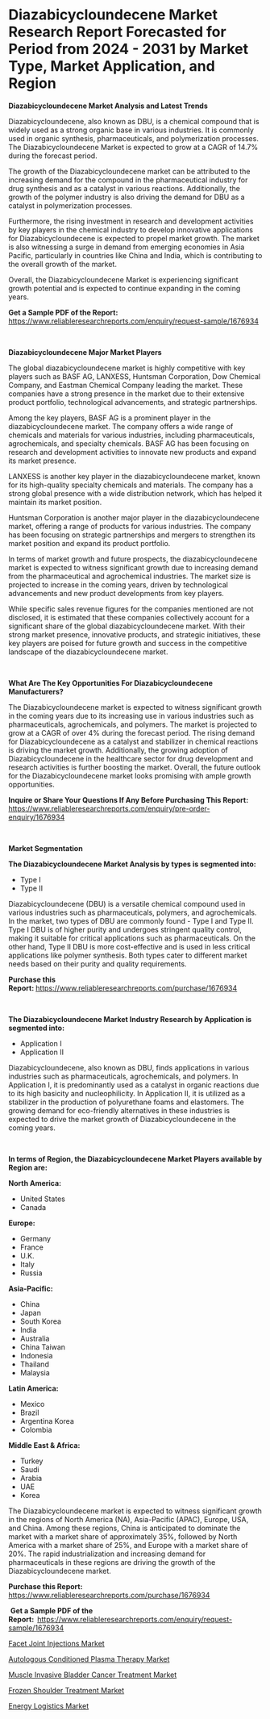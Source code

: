 <p><h1>Diazabicycloundecene Market Research Report Forecasted for Period from 2024 -  2031 by Market Type, Market Application, and Region</h1></p><p><strong>Diazabicycloundecene Market Analysis and Latest Trends</strong></p>
<p><p>Diazabicycloundecene, also known as DBU, is a chemical compound that is widely used as a strong organic base in various industries. It is commonly used in organic synthesis, pharmaceuticals, and polymerization processes. The Diazabicycloundecene Market is expected to grow at a CAGR of 14.7% during the forecast period.</p><p>The growth of the Diazabicycloundecene market can be attributed to the increasing demand for the compound in the pharmaceutical industry for drug synthesis and as a catalyst in various reactions. Additionally, the growth of the polymer industry is also driving the demand for DBU as a catalyst in polymerization processes.</p><p>Furthermore, the rising investment in research and development activities by key players in the chemical industry to develop innovative applications for Diazabicycloundecene is expected to propel market growth. The market is also witnessing a surge in demand from emerging economies in Asia Pacific, particularly in countries like China and India, which is contributing to the overall growth of the market.</p><p>Overall, the Diazabicycloundecene Market is experiencing significant growth potential and is expected to continue expanding in the coming years.</p></p>
<p><strong>Get a Sample PDF of the Report:&nbsp;</strong> <a href="https://www.reliableresearchreports.com/enquiry/request-sample/1676934">https://www.reliableresearchreports.com/enquiry/request-sample/1676934</a></p>
<p>&nbsp;</p>
<p><strong>Diazabicycloundecene Major Market Players</strong></p>
<p><p>The global diazabicycloundecene market is highly competitive with key players such as BASF AG, LANXESS, Huntsman Corporation, Dow Chemical Company, and Eastman Chemical Company leading the market. These companies have a strong presence in the market due to their extensive product portfolio, technological advancements, and strategic partnerships.</p><p>Among the key players, BASF AG is a prominent player in the diazabicycloundecene market. The company offers a wide range of chemicals and materials for various industries, including pharmaceuticals, agrochemicals, and specialty chemicals. BASF AG has been focusing on research and development activities to innovate new products and expand its market presence.</p><p>LANXESS is another key player in the diazabicycloundecene market, known for its high-quality specialty chemicals and materials. The company has a strong global presence with a wide distribution network, which has helped it maintain its market position.</p><p>Huntsman Corporation is another major player in the diazabicycloundecene market, offering a range of products for various industries. The company has been focusing on strategic partnerships and mergers to strengthen its market position and expand its product portfolio.</p><p>In terms of market growth and future prospects, the diazabicycloundecene market is expected to witness significant growth due to increasing demand from the pharmaceutical and agrochemical industries. The market size is projected to increase in the coming years, driven by technological advancements and new product developments from key players.</p><p>While specific sales revenue figures for the companies mentioned are not disclosed, it is estimated that these companies collectively account for a significant share of the global diazabicycloundecene market. With their strong market presence, innovative products, and strategic initiatives, these key players are poised for future growth and success in the competitive landscape of the diazabicycloundecene market.</p></p>
<p>&nbsp;</p>
<p><strong>What Are The Key Opportunities For Diazabicycloundecene Manufacturers?</strong></p>
<p><p>The Diazabicycloundecene market is expected to witness significant growth in the coming years due to its increasing use in various industries such as pharmaceuticals, agrochemicals, and polymers. The market is projected to grow at a CAGR of over 4% during the forecast period. The rising demand for Diazabicycloundecene as a catalyst and stabilizer in chemical reactions is driving the market growth. Additionally, the growing adoption of Diazabicycloundecene in the healthcare sector for drug development and research activities is further boosting the market. Overall, the future outlook for the Diazabicycloundecene market looks promising with ample growth opportunities.</p></p>
<p><strong>Inquire or Share Your Questions If Any Before Purchasing This Report:</strong> <a href="https://www.reliableresearchreports.com/enquiry/pre-order-enquiry/1676934">https://www.reliableresearchreports.com/enquiry/pre-order-enquiry/1676934</a></p>
<p>&nbsp;</p>
<p><strong>Market Segmentation</strong></p>
<p><strong>The Diazabicycloundecene Market Analysis by types is segmented into:</strong></p>
<p><ul><li>Type I</li><li>Type II</li></ul></p>
<p><p>Diazabicycloundecene (DBU) is a versatile chemical compound used in various industries such as pharmaceuticals, polymers, and agrochemicals. In the market, two types of DBU are commonly found - Type I and Type II. Type I DBU is of higher purity and undergoes stringent quality control, making it suitable for critical applications such as pharmaceuticals. On the other hand, Type II DBU is more cost-effective and is used in less critical applications like polymer synthesis. Both types cater to different market needs based on their purity and quality requirements.</p></p>
<p><strong>Purchase this Report:&nbsp;</strong><a href="https://www.reliableresearchreports.com/purchase/1676934">https://www.reliableresearchreports.com/purchase/1676934</a></p>
<p>&nbsp;</p>
<p><strong>The Diazabicycloundecene Market Industry Research by Application is segmented into:</strong></p>
<p><ul><li>Application I</li><li>Application II</li></ul></p>
<p><p>Diazabicycloundecene, also known as DBU, finds applications in various industries such as pharmaceuticals, agrochemicals, and polymers. In Application I, it is predominantly used as a catalyst in organic reactions due to its high basicity and nucleophilicity. In Application II, it is utilized as a stabilizer in the production of polyurethane foams and elastomers. The growing demand for eco-friendly alternatives in these industries is expected to drive the market growth of Diazabicycloundecene in the coming years.</p></p>
<p>&nbsp;</p>
<p><strong>In terms of Region, the Diazabicycloundecene Market Players available by Region are:</strong></p>
<p>
    <p> <strong> North America: </strong>
        <ul>
            <li>United States</li>
            <li>Canada</li>
        </ul>
        </p> 
    <p> <strong> Europe: </strong>
        <ul>
            <li>Germany</li>
            <li>France</li>
            <li>U.K.</li>
            <li>Italy</li>
            <li>Russia</li>
        </ul>
        </p> 
    <p> <strong> Asia-Pacific: </strong>
        <ul>
            <li>China</li>
            <li>Japan</li>
            <li>South Korea</li>
            <li>India</li>
            <li>Australia</li>
            <li>China Taiwan</li>
            <li>Indonesia</li>
            <li>Thailand</li>
            <li>Malaysia</li>
        </ul>
        </p> 
    <p> <strong> Latin America: </strong>
        <ul>
            <li>Mexico</li>
            <li>Brazil</li>
            <li>Argentina Korea</li>
            <li>Colombia</li>
        </ul>
        </p> 
    <p> <strong> Middle East & Africa: </strong>
        <ul>
            <li>Turkey</li>
            <li>Saudi</li>
            <li>Arabia</li>
            <li>UAE</li>
            <li>Korea</li>
        </ul>
    </p>
    </p>
<p><p>The Diazabicycloundecene market is expected to witness significant growth in the regions of North America (NA), Asia-Pacific (APAC), Europe, USA, and China. Among these regions, China is anticipated to dominate the market with a market share of approximately 35%, followed by North America with a market share of 25%, and Europe with a market share of 20%. The rapid industrialization and increasing demand for pharmaceuticals in these regions are driving the growth of the Diazabicycloundecene market.</p></p>
<p><strong>Purchase this Report: </strong><a href="https://www.reliableresearchreports.com/purchase/1676934">https://www.reliableresearchreports.com/purchase/1676934</a></p>
<p>&nbsp;<strong>Get a Sample PDF of the Report:&nbsp;&nbsp;</strong><a href="https://www.reliableresearchreports.com/enquiry/request-sample/1676934">https://www.reliableresearchreports.com/enquiry/request-sample/1676934</a></p>
<p><strong></strong></p>
<p><p><a href="https://medium.com/p/71da6bf1cf8a/edit">Facet Joint Injections Market</a></p><p><a href="https://medium.com/p/6c2613a86053/edit">Autologous Conditioned Plasma Therapy Market</a></p><p><a href="https://medium.com/p/8f24d99bdb67/edit">Muscle Invasive Bladder Cancer Treatment Market</a></p><p><a href="https://medium.com/p/57805d47b75e/edit">Frozen Shoulder Treatment Market</a></p><p><a href="https://medium.com/p/2a562507ecc8/edit">Energy Logistics Market</a></p></p>